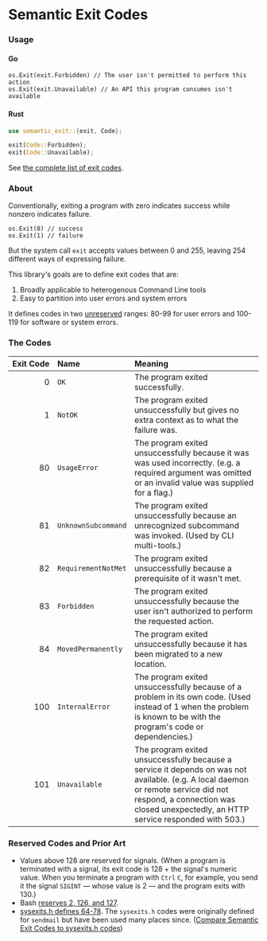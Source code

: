 # Semantic Exit Codes

### Usage

#### Go

```golang
os.Exit(exit.Forbidden) // The user isn't permitted to perform this action
os.Exit(exit.Unavailable) // An API this program consumes isn't available
```

#### Rust

```rust
use semantic_exit::{exit, Code};

exit(Code::Forbidden);
exit(Code::Unavailable);
```

See [the complete list of exit codes](#the-codes).

### About

Conventionally, exiting a program with zero indicates success while nonzero indicates failure.

```golang
os.Exit(0) // success
os.Exit(1) // failure
```

But the system call `exit` accepts values between 0 and 255, leaving 254 different ways of expressing failure.

This library's goals are to define exit codes that are:
1. Broadly applicable to heterogenous Command Line tools
2. Easy to partition into user errors and system errors

It defines codes in two [unreserved](#reserved-codes-and-prior-art) ranges: 80-99 for user errors and 100-119 for software or system errors.

### The Codes

| Exit Code | Name | Meaning |
| --: | :-- | :-- |
| 0 | `OK` | The program exited successfully. |
| 1 | `NotOK` | The program exited unsuccessfully but gives no extra context as to what the failure was. |
| 80 | `UsageError` | The program exited unsuccessfully because it was was used incorrectly. (e.g. a required argument was omitted or an invalid value was supplied for a flag.) |
| 81 | `UnknownSubcommand` | The program exited unsuccessfully because an unrecognized subcommand was invoked. (Used by CLI multi-tools.) |
| 82 | `RequirementNotMet` | The program exited unsuccessfully because a prerequisite of it wasn't met. |
| 83 | `Forbidden` | The program exited unsuccessfully because the user isn't authorized to perform the requested action. |
| 84 | `MovedPermanently` | The program exited unsuccessfully because it has been migrated to a new location. |
| 100 | `InternalError` | The program exited unsuccessfully because of a problem in its own code. (Used instead of 1 when the problem is known to be with the program's code or dependencies.) |
| 101 | `Unavailable` | The program exited unsuccessfully because a service it depends on was not available. (e.g. A local daemon or remote service did not respond, a connection was closed unexpectedly, an HTTP service responded with 503.) |

### Reserved Codes and Prior Art

- Values above 128 are reserved for signals. (When a program is terminated with a signal, its exit code is 128 + the signal's numeric value. When you terminate a program with `Ctrl` `C`, for example, you send it the signal `SIGINT` — whose value is 2 — and the program exits with 130.) 
- Bash [reserves 2, 126, and 127](https://tldp.org/LDP/abs/html/exitcodes.html).
- [sysexits.h defines 64-78](https://github.com/bminor/glibc/blob/master/misc/sysexits.h#L96-L110). The `sysexits.h` codes were originally defined for `sendmail` but have been used many places since. ([Compare Semantic Exit Codes to sysexits.h codes](https://github.com/square/exit/wiki/Comparison-to-sysexits.h-Exit-Codes))

